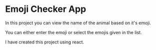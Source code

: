 # Emoji Checker App

In this project you can view the name of the animal based on it's emoji.

You can either enter the emoji or select the emojis given in the list.

I have created this project using react.